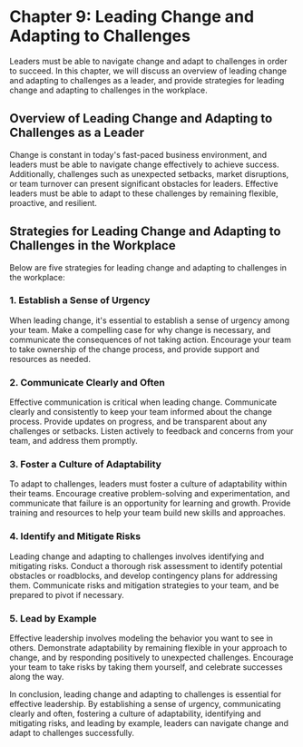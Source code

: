 # Chapter 9: Leading Change and Adapting to Challenges

Leaders must be able to navigate change and adapt to challenges in order to succeed. In this chapter, we will discuss an overview of leading change and adapting to challenges as a leader, and provide strategies for leading change and adapting to challenges in the workplace.

## Overview of Leading Change and Adapting to Challenges as a Leader

Change is constant in today's fast-paced business environment, and leaders must be able to navigate change effectively to achieve success. Additionally, challenges such as unexpected setbacks, market disruptions, or team turnover can present significant obstacles for leaders. Effective leaders must be able to adapt to these challenges by remaining flexible, proactive, and resilient.

## Strategies for Leading Change and Adapting to Challenges in the Workplace

Below are five strategies for leading change and adapting to challenges in the workplace:

### 1. Establish a Sense of Urgency

When leading change, it's essential to establish a sense of urgency among your team. Make a compelling case for why change is necessary, and communicate the consequences of not taking action. Encourage your team to take ownership of the change process, and provide support and resources as needed.

### 2. Communicate Clearly and Often

Effective communication is critical when leading change. Communicate clearly and consistently to keep your team informed about the change process. Provide updates on progress, and be transparent about any challenges or setbacks. Listen actively to feedback and concerns from your team, and address them promptly.

### 3. Foster a Culture of Adaptability

To adapt to challenges, leaders must foster a culture of adaptability within their teams. Encourage creative problem-solving and experimentation, and communicate that failure is an opportunity for learning and growth. Provide training and resources to help your team build new skills and approaches.

### 4. Identify and Mitigate Risks

Leading change and adapting to challenges involves identifying and mitigating risks. Conduct a thorough risk assessment to identify potential obstacles or roadblocks, and develop contingency plans for addressing them. Communicate risks and mitigation strategies to your team, and be prepared to pivot if necessary.

### 5. Lead by Example

Effective leadership involves modeling the behavior you want to see in others. Demonstrate adaptability by remaining flexible in your approach to change, and by responding positively to unexpected challenges. Encourage your team to take risks by taking them yourself, and celebrate successes along the way.

In conclusion, leading change and adapting to challenges is essential for effective leadership. By establishing a sense of urgency, communicating clearly and often, fostering a culture of adaptability, identifying and mitigating risks, and leading by example, leaders can navigate change and adapt to challenges successfully.
